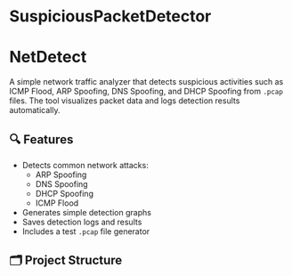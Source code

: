# SuspiciousPacketDetector
# NetDetect

A simple network traffic analyzer that detects suspicious activities such as ICMP Flood, ARP Spoofing, DNS Spoofing, and DHCP Spoofing from `.pcap` files. The tool visualizes packet data and logs detection results automatically.

## 🔍 Features

- Detects common network attacks:
  - ARP Spoofing
  - DNS Spoofing
  - DHCP Spoofing
  - ICMP Flood
- Generates simple detection graphs
- Saves detection logs and results
- Includes a test `.pcap` file generator

## 🗂️ Project Structure

